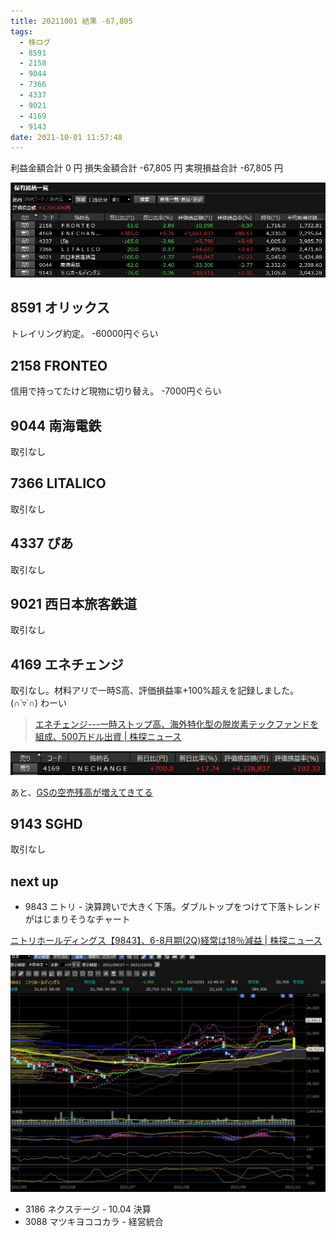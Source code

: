 ```yaml
---
title: 20211001 結果 -67,805
tags:
  - 株ログ
  - 8591
  - 2158
  - 9044
  - 7366
  - 4337
  - 9021
  - 4169
  - 9143
date: 2021-10-01 11:57:48
---
```


利益金額合計 0 円
損失金額合計 -67,805 円
実現損益合計 -67,805 円

![i](/kab/img/20211001000.jpg)

## 8591 オリックス

トレイリング約定。 -60000円ぐらい

## 2158 FRONTEO

信用で持ってたけど現物に切り替え。 -7000円ぐらい

## 9044 南海電鉄

取引なし

## 7366 LITALICO

取引なし

## 4337 ぴあ

取引なし

## 9021 西日本旅客鉄道

取引なし

## 4169 エネチェンジ

取引なし。材料アリで一時S高、評価損益率+100%超えを記録しました。(∩˙▿˙∩) わーい

> [エネチェンジ---一時ストップ高、海外特化型の脱炭素テックファンドを組成、500万ドル出資 | 株探ニュース](https://kabutan.jp/stock/news?code=4169&b=n202110010370)

![i](/kab/img/20211001001.png)

あと、[GSの空売残高が増えてきてる](https://irbank.net/short/search?q=4169)

## 9143 SGHD

取引なし

## next up

- 9843 ニトリ - 決算跨いで大きく下落。ダブルトップをつけて下落トレンドがはじまりそうなチャート

[ニトリホールディングス【9843】、6-8月期(2Q)経常は18％減益 | 株探ニュース](https://kabutan.jp/stock/news?code=9843&b=k202109300017)

![i](/kab/img/20211001002.jpg)

- 3186 ネクステージ - 10.04 決算
- 3088 マツキヨココカラ - 経営統合
